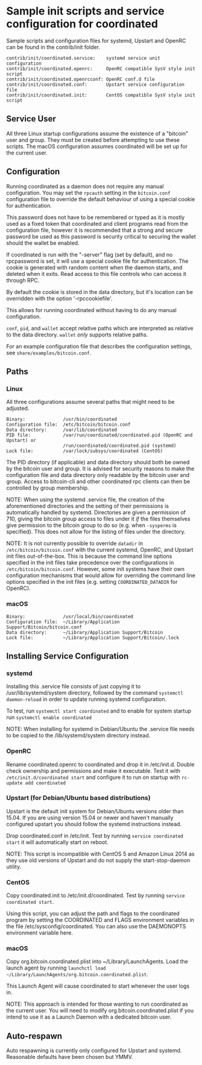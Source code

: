 Sample init scripts and service configuration for coordinated
==========================================================

Sample scripts and configuration files for systemd, Upstart and OpenRC
can be found in the contrib/init folder.

    contrib/init/coordinated.service:    systemd service unit configuration
    contrib/init/coordinated.openrc:     OpenRC compatible SysV style init script
    contrib/init/coordinated.openrcconf: OpenRC conf.d file
    contrib/init/coordinated.conf:       Upstart service configuration file
    contrib/init/coordinated.init:       CentOS compatible SysV style init script

Service User
---------------------------------

All three Linux startup configurations assume the existence of a "bitcoin" user
and group.  They must be created before attempting to use these scripts.
The macOS configuration assumes coordinated will be set up for the current user.

Configuration
---------------------------------

Running coordinated as a daemon does not require any manual configuration. You may
set the `rpcauth` setting in the `bitcoin.conf` configuration file to override
the default behaviour of using a special cookie for authentication.

This password does not have to be remembered or typed as it is mostly used
as a fixed token that coordinated and client programs read from the configuration
file, however it is recommended that a strong and secure password be used
as this password is security critical to securing the wallet should the
wallet be enabled.

If coordinated is run with the "-server" flag (set by default), and no rpcpassword is set,
it will use a special cookie file for authentication. The cookie is generated with random
content when the daemon starts, and deleted when it exits. Read access to this file
controls who can access it through RPC.

By default the cookie is stored in the data directory, but it's location can be overridden
with the option '-rpccookiefile'.

This allows for running coordinated without having to do any manual configuration.

`conf`, `pid`, and `wallet` accept relative paths which are interpreted as
relative to the data directory. `wallet` *only* supports relative paths.

For an example configuration file that describes the configuration settings,
see `share/examples/bitcoin.conf`.

Paths
---------------------------------

### Linux

All three configurations assume several paths that might need to be adjusted.

    Binary:              /usr/bin/coordinated
    Configuration file:  /etc/bitcoin/bitcoin.conf
    Data directory:      /var/lib/coordinated
    PID file:            /var/run/coordinated/coordinated.pid (OpenRC and Upstart) or
                         /run/coordinated/coordinated.pid (systemd)
    Lock file:           /var/lock/subsys/coordinated (CentOS)

The PID directory (if applicable) and data directory should both be owned by the
bitcoin user and group. It is advised for security reasons to make the
configuration file and data directory only readable by the bitcoin user and
group. Access to bitcoin-cli and other coordinated rpc clients can then be
controlled by group membership.

NOTE: When using the systemd .service file, the creation of the aforementioned
directories and the setting of their permissions is automatically handled by
systemd. Directories are given a permission of 710, giving the bitcoin group
access to files under it _if_ the files themselves give permission to the
bitcoin group to do so (e.g. when `-sysperms` is specified). This does not allow
for the listing of files under the directory.

NOTE: It is not currently possible to override `datadir` in
`/etc/bitcoin/bitcoin.conf` with the current systemd, OpenRC, and Upstart init
files out-of-the-box. This is because the command line options specified in the
init files take precedence over the configurations in
`/etc/bitcoin/bitcoin.conf`. However, some init systems have their own
configuration mechanisms that would allow for overriding the command line
options specified in the init files (e.g. setting `COORDINATED_DATADIR` for
OpenRC).

### macOS

    Binary:              /usr/local/bin/coordinated
    Configuration file:  ~/Library/Application Support/Bitcoin/bitcoin.conf
    Data directory:      ~/Library/Application Support/Bitcoin
    Lock file:           ~/Library/Application Support/Bitcoin/.lock

Installing Service Configuration
-----------------------------------

### systemd

Installing this .service file consists of just copying it to
/usr/lib/systemd/system directory, followed by the command
`systemctl daemon-reload` in order to update running systemd configuration.

To test, run `systemctl start coordinated` and to enable for system startup run
`systemctl enable coordinated`

NOTE: When installing for systemd in Debian/Ubuntu the .service file needs to be copied to the /lib/systemd/system directory instead.

### OpenRC

Rename coordinated.openrc to coordinated and drop it in /etc/init.d.  Double
check ownership and permissions and make it executable.  Test it with
`/etc/init.d/coordinated start` and configure it to run on startup with
`rc-update add coordinated`

### Upstart (for Debian/Ubuntu based distributions)

Upstart is the default init system for Debian/Ubuntu versions older than 15.04. If you are using version 15.04 or newer and haven't manually configured upstart you should follow the systemd instructions instead.

Drop coordinated.conf in /etc/init.  Test by running `service coordinated start`
it will automatically start on reboot.

NOTE: This script is incompatible with CentOS 5 and Amazon Linux 2014 as they
use old versions of Upstart and do not supply the start-stop-daemon utility.

### CentOS

Copy coordinated.init to /etc/init.d/coordinated. Test by running `service coordinated start`.

Using this script, you can adjust the path and flags to the coordinated program by
setting the COORDINATED and FLAGS environment variables in the file
/etc/sysconfig/coordinated. You can also use the DAEMONOPTS environment variable here.

### macOS

Copy org.bitcoin.coordinated.plist into ~/Library/LaunchAgents. Load the launch agent by
running `launchctl load ~/Library/LaunchAgents/org.bitcoin.coordinated.plist`.

This Launch Agent will cause coordinated to start whenever the user logs in.

NOTE: This approach is intended for those wanting to run coordinated as the current user.
You will need to modify org.bitcoin.coordinated.plist if you intend to use it as a
Launch Daemon with a dedicated bitcoin user.

Auto-respawn
-----------------------------------

Auto respawning is currently only configured for Upstart and systemd.
Reasonable defaults have been chosen but YMMV.
